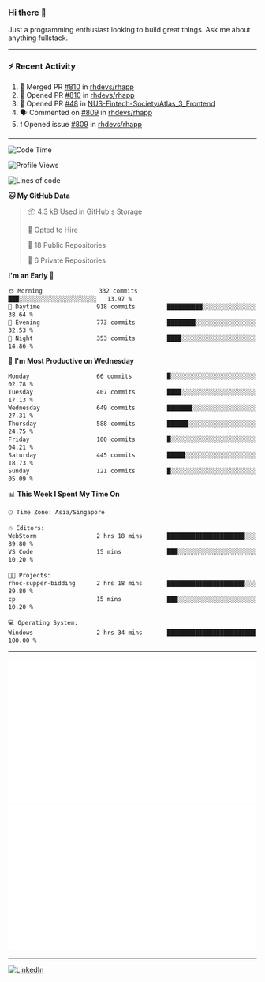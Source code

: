### Hi there 👋

<!--
**gnimnix/gnimnix** is a ✨ _special_ ✨ repository because its `README.md` (this file) appears on your GitHub profile.

Here are some ideas to get you started:

- 🔭 I’m currently working on ...
- 🌱 I’m currently learning ...
- 👯 I’m looking to collaborate on ...
- 🤔 I’m looking for help with ...
- 💬 Ask me about ...
- 📫 How to reach me: ...
- 😄 Pronouns: ...
- ⚡ Fun fact: ...
-->

Just a programming enthusiast looking to build great things. Ask me about anything fullstack.

---


### :zap: Recent Activity

<!--START_SECTION:activity-->
1. 🎉 Merged PR [#810](https://github.com/rhdevs/rhapp/pull/810) in [rhdevs/rhapp](https://github.com/rhdevs/rhapp)
2. 💪 Opened PR [#810](https://github.com/rhdevs/rhapp/pull/810) in [rhdevs/rhapp](https://github.com/rhdevs/rhapp)
3. 💪 Opened PR [#48](https://github.com/NUS-Fintech-Society/Atlas_3_Frontend/pull/48) in [NUS-Fintech-Society/Atlas_3_Frontend](https://github.com/NUS-Fintech-Society/Atlas_3_Frontend)
4. 🗣 Commented on [#809](https://github.com/rhdevs/rhapp/issues/809#issuecomment-2151835614) in [rhdevs/rhapp](https://github.com/rhdevs/rhapp)
5. ❗ Opened issue [#809](https://github.com/rhdevs/rhapp/issues/809) in [rhdevs/rhapp](https://github.com/rhdevs/rhapp)
<!--END_SECTION:activity-->

---

<!--START_SECTION:waka-->
![Code Time](http://img.shields.io/badge/Code%20Time-88%20hrs%2030%20mins-blue)

![Profile Views](http://img.shields.io/badge/Profile%20Views-17-blue)

![Lines of code](https://img.shields.io/badge/From%20Hello%20World%20I%27ve%20Written-621.8%20thousand%20lines%20of%20code-blue)

**🐱 My GitHub Data** 

> 📦 4.3 kB Used in GitHub's Storage 
 > 
> 💼 Opted to Hire
 > 
> 📜 18 Public Repositories 
 > 
> 🔑 6 Private Repositories 
 > 
**I'm an Early 🐤** 

```text
🌞 Morning                332 commits         ███░░░░░░░░░░░░░░░░░░░░░░   13.97 % 
🌆 Daytime                918 commits         ██████████░░░░░░░░░░░░░░░   38.64 % 
🌃 Evening                773 commits         ████████░░░░░░░░░░░░░░░░░   32.53 % 
🌙 Night                  353 commits         ████░░░░░░░░░░░░░░░░░░░░░   14.86 % 
```
📅 **I'm Most Productive on Wednesday** 

```text
Monday                   66 commits          █░░░░░░░░░░░░░░░░░░░░░░░░   02.78 % 
Tuesday                  407 commits         ████░░░░░░░░░░░░░░░░░░░░░   17.13 % 
Wednesday                649 commits         ███████░░░░░░░░░░░░░░░░░░   27.31 % 
Thursday                 588 commits         ██████░░░░░░░░░░░░░░░░░░░   24.75 % 
Friday                   100 commits         █░░░░░░░░░░░░░░░░░░░░░░░░   04.21 % 
Saturday                 445 commits         █████░░░░░░░░░░░░░░░░░░░░   18.73 % 
Sunday                   121 commits         █░░░░░░░░░░░░░░░░░░░░░░░░   05.09 % 
```


📊 **This Week I Spent My Time On** 

```text
🕑︎ Time Zone: Asia/Singapore

🔥 Editors: 
WebStorm                 2 hrs 18 mins       ██████████████████████░░░   89.80 % 
VS Code                  15 mins             ███░░░░░░░░░░░░░░░░░░░░░░   10.20 % 

🐱‍💻 Projects: 
rhoc-supper-bidding      2 hrs 18 mins       ██████████████████████░░░   89.80 % 
cp                       15 mins             ███░░░░░░░░░░░░░░░░░░░░░░   10.20 % 

💻 Operating System: 
Windows                  2 hrs 34 mins       █████████████████████████   100.00 % 
```


<!--END_SECTION:waka-->

---

<img src="https://github.com/gnimnix/github-stats-transparent/blob/output/generated/overview.svg" /><img src="https://github.com/gnimnix/github-stats-transparent/blob/output/generated/languages.svg" />


---

<a href="https://www.linkedin.com/in/xmluu/" target="_blank"><img src="https://img.shields.io/badge/LinkedIn-%230077B5.svg?&style=flat-square&logo=linkedin&logoColor=white" alt="LinkedIn"></a>
